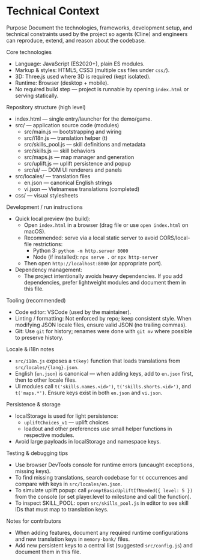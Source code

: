 # Technical Context

Purpose
Document the technologies, frameworks, development setup, and technical constraints used by the project so agents (Cline) and engineers can reproduce, extend, and reason about the codebase.

Core technologies
- Language: JavaScript (ES2020+), plain ES modules.
- Markup & styles: HTML5, CSS3 (multiple css files under `css/`).
- 3D: Three.js used where 3D is required (kept isolated).
- Runtime: Browser (desktop + mobile).
- No required build step — project is runnable by opening `index.html` or serving statically.

Repository structure (high level)
- index.html — single entry/launcher for the demo/game.
- src/ — application source code (modules)
  - src/main.js — bootstrapping and wiring
  - src/i18n.js — translation helper (t)
  - src/skills_pool.js — skill definitions and metadata
  - src/skills.js — skill behaviors
  - src/maps.js — map manager and generation
  - src/uplift.js — uplift persistence and popup
  - src/ui/ — DOM UI renderers and panels
- src/locales/ — translation files
  - en.json — canonical English strings
  - vi.json — Vietnamese translations (completed)
- css/ — visual stylesheets

Development / run instructions
- Quick local preview (no build):
  - Open `index.html` in a browser (drag file or use `open index.html` on macOS).
  - Recommended: serve via a local static server to avoid CORS/local-file restrictions:
    - Python 3: `python -m http.server 8000`
    - Node (if installed): `npx serve .` or `npx http-server`
  - Then open `http://localhost:8000` (or appropriate port).
- Dependency management:
  - The project intentionally avoids heavy dependencies. If you add dependencies, prefer lightweight modules and document them in this file.

Tooling (recommended)
- Code editor: VSCode (used by the maintainer).
- Linting / formatting: Not enforced by repo; keep consistent style. When modifying JSON locale files, ensure valid JSON (no trailing commas).
- Git: Use `git` for history; renames were done with `git mv` where possible to preserve history.

Locale & i18n notes
- `src/i18n.js` exposes a `t(key)` function that loads translations from `src/locales/{lang}.json`.
- English (`en.json`) is canonical — when adding keys, add to `en.json` first, then to other locale files.
- UI modules call `t('skills.names.<id>')`, `t('skills.shorts.<id>')`, and `t('maps.*')`. Ensure keys exist in both `en.json` and `vi.json`.

Persistence & storage
- localStorage is used for light persistence:
  - `upliftChoices_v1` — uplift choices
  - loadout and other preferences use small helper functions in respective modules.
- Avoid large payloads in localStorage and namespace keys.

Testing & debugging tips
- Use browser DevTools console for runtime errors (uncaught exceptions, missing keys).
- To find missing translations, search codebase for `t(` occurrences and compare with keys in `src/locales/en.json`.
- To simulate uplift popup: call `promptBasicUpliftIfNeeded({ level: 5 })` from the console (or set player.level to milestone and call the function).
- To inspect SKILL_POOL: open `src/skills_pool.js` in editor to see skill IDs that must map to translation keys.

Notes for contributors
- When adding features, document any required runtime configurations and new translation keys in `memory-bank/` files.
- Add new persistent keys to a central list (suggested `src/config.js`) and document them in this file.
